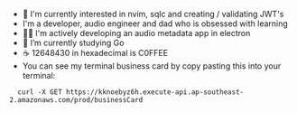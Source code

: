 - 👀 I'm currently interested in nvim, sqlc and creating / validating JWT's
- I'm a developer, audio engineer and dad who is obsessed with learning
- 🧑‍💻 I'm actively developing an audio metadata app in electron
- 🌱 I’m currently studying Go
- ☕ 12648430 in hexadecimal is C0FFEE
- You can see my terminal business card by copy pasting this into your terminal: 
```
  curl -X GET https://kknoebyz6h.execute-api.ap-southeast-2.amazonaws.com/prod/businessCard
```
